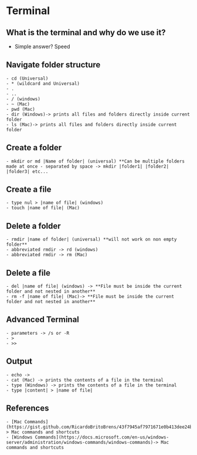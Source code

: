 # Terminal

## What is the terminal and why do we use it?
- Simple answer? Speed

## Navigate folder structure
    - cd (Universal)
    - * (wildcard and Universal)
    - .
    - ..
    - / (windows)
    - ~ (Mac)
    - pwd (Mac)
    - dir (Windows)-> prints all files and folders directly inside current folder
    - ls (Mac)-> prints all files and folders directly inside current folder

## Create a folder
    - mkdir or md |Name of folder| (universal) **Can be multiple folders made at once - separated by space -> mkdir |folder1| |folder2| |folder3| etc...


## Create a file
    - type nul > |name of file| (windows)
    - touch |name of file| (Mac)

## Delete a folder
    - rmdir |name of folder| (universal) **will not work on non empty folder**
    - abbreviated rmdir -> rd (windows)
    - abbreviated rmdir -> rm (Mac)

## Delete a file
    - del |name of file| (windows) -> **File must be inside the current folder and not nested in another**
    - rm -f |name of file| (Mac)-> **File must be inside the current folder and not nested in another**


## Advanced Terminal
    - parameters -> /s or -R
    - >
    - >>


## Output
    - echo -> 
    - cat (Mac) -> prints the contents of a file in the terminal
    - type (Windows) -> prints the contents of a file in the terminal
    - type |content| > |name of file|


## References
    - [Mac Commands](https://gist.github.com/RicardoBritoBrens/43f7945af7971671e0b413dee24babd1)-> Mac commands and shortcuts
    - [Windows Commands](https://docs.microsoft.com/en-us/windows-server/administration/windows-commands/windows-commands)-> Mac commands and shortcuts





